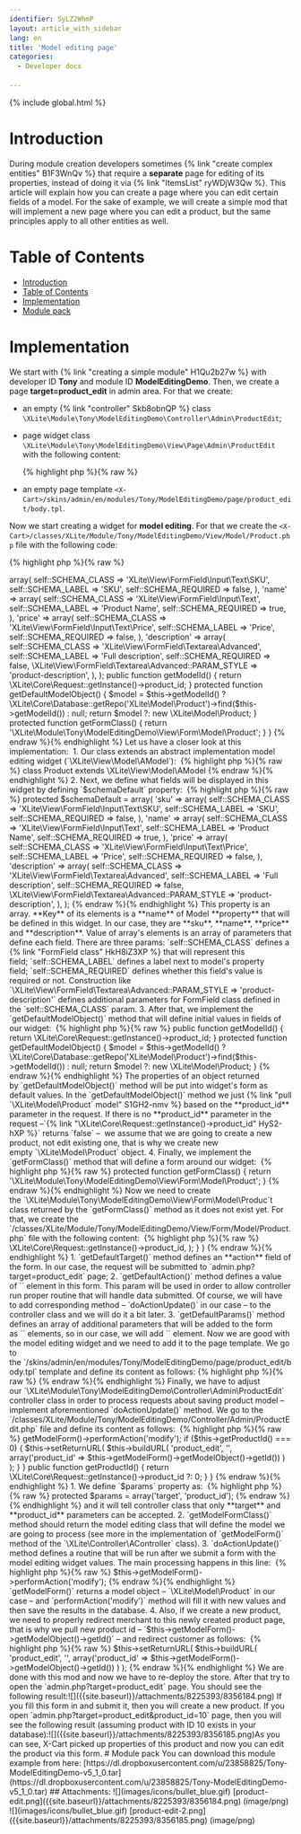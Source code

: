 ```yaml
---
identifier: SyLZ2WhmP
layout: article_with_sidebar
lang: en
title: 'Model editing page'
categories:
  - Developer docs

---
```


{% include global.html %}

# Introduction

During module creation developers sometimes {% link "create complex entities" B1F3WnQv %} that require a **separate** page for editing of its properties, instead of doing it via {% link "ItemsList" ryWDjW3Qw %}. This article will explain how you can create a page where you can edit certain fields of a model. For the sake of example, we will create a simple mod that will implement a new page where you can edit a product, but the same principles apply to all other entities as well.

# Table of Contents

*   [Introduction](#introduction)
*   [Table of Contents](#table-of-contents)
*   [Implementation](#implementation)
*   [Module pack](#module-pack)

# Implementation

We start with {% link "creating a simple module" H1Qu2b27w %} with developer ID **Tony** and module ID **ModelEditingDemo**. Then, we create a page **target=product_edit** in admin area. For that we create:

*   an empty {% link "controller" Skb8obnQP %} class `\XLite\Module\Tony\ModelEditingDemo\Controller\Admin\ProductEdit`;
*   page widget class `\XLite\Module\Tony\ModelEditingDemo\View\Page\Admin\ProductEdit` with the following content: 

    {% highlight php %}{% raw %}
    <?php
    // vim: set ts=4 sw=4 sts=4 et:

    namespace XLite\Module\Tony\ModelEditingDemo\View\Page\Admin;

    /**
     * Product edit page view
     *
     * @ListChild (list="admin.center", zone="admin")
     */

    class ProductEdit extends \XLite\View\AView
    {
        /**
         * Return list of allowed targets
         *
         * @return array
         */
        public static function getAllowedTargets()
        {
            return array_merge(parent::getAllowedTargets(), array('product_edit'));
        }

        /**
         * Return widget default template
         *
         * @return string
         */
        protected function getDefaultTemplate()
        {
            return 'modules/Tony/ModelEditingDemo/page/product_edit/body.tpl';
        }
    }
    {% endraw %}{% endhighlight %}
*   an empty page template `<X-Cart>/skins/admin/en/modules/Tony/ModelEditingDemo/page/product_edit/body.tpl`.

Now we start creating a widget for **model editing**. For that we create the `<X-Cart>/classes/XLite/Module/Tony/ModelEditingDemo/View/Model/Product.php` file with the following code: 

{% highlight php %}{% raw %}
<?php

namespace XLite\Module\Tony\ModelEditingDemo\View\Model; 

class Product extends \XLite\View\Model\AModel
{
    protected $schemaDefault = array(
        'sku' => array(
            self::SCHEMA_CLASS    => 'XLite\View\FormField\Input\Text\SKU',
            self::SCHEMA_LABEL    => 'SKU',
            self::SCHEMA_REQUIRED => false,
        ),
        'name' => array(
            self::SCHEMA_CLASS    => 'XLite\View\FormField\Input\Text',
            self::SCHEMA_LABEL    => 'Product Name',
            self::SCHEMA_REQUIRED => true,
        ),
        'price' => array(
            self::SCHEMA_CLASS    => 'XLite\View\FormField\Input\Text\Price',
            self::SCHEMA_LABEL    => 'Price',
            self::SCHEMA_REQUIRED => false,
        ),
        'description' => array(
            self::SCHEMA_CLASS    => 'XLite\View\FormField\Textarea\Advanced',
            self::SCHEMA_LABEL    => 'Full description',
            self::SCHEMA_REQUIRED => false,
            \XLite\View\FormField\Textarea\Advanced::PARAM_STYLE => 'product-description',
        ),
    );

    public function getModelId()
    {
        return \XLite\Core\Request::getInstance()->product_id;
    }

    protected function getDefaultModelObject()
    {
        $model = $this->getModelId()
            ? \XLite\Core\Database::getRepo('XLite\Model\Product')->find($this->getModelId())
            : null;

        return $model ?: new \XLite\Model\Product;
    }

    protected function getFormClass()
    {
        return '\XLite\Module\Tony\ModelEditingDemo\View\Form\Model\Product';
    }
}
{% endraw %}{% endhighlight %}

Let us have a closer look at this implementation: 

1.  Our class extends an abstract implementation model editing widget (`\XLite\View\Model\AModel`): 

    {% highlight php %}{% raw %}
    class Product extends \XLite\View\Model\AModel
    {% endraw %}{% endhighlight %}
2.  Next, we define what fields will be displayed in this widget by defining `$schemaDefault` property: 

    {% highlight php %}{% raw %}
        protected $schemaDefault = array(
            'sku' => array(
                self::SCHEMA_CLASS    => 'XLite\View\FormField\Input\Text\SKU',
                self::SCHEMA_LABEL    => 'SKU',
                self::SCHEMA_REQUIRED => false,
            ),
            'name' => array(
                self::SCHEMA_CLASS    => 'XLite\View\FormField\Input\Text',
                self::SCHEMA_LABEL    => 'Product Name',
                self::SCHEMA_REQUIRED => true,
            ),
            'price' => array(
                self::SCHEMA_CLASS    => 'XLite\View\FormField\Input\Text\Price',
                self::SCHEMA_LABEL    => 'Price',
                self::SCHEMA_REQUIRED => false,
            ),
            'description' => array(
                self::SCHEMA_CLASS    => 'XLite\View\FormField\Textarea\Advanced',
                self::SCHEMA_LABEL    => 'Full description',
                self::SCHEMA_REQUIRED => false,
                \XLite\View\FormField\Textarea\Advanced::PARAM_STYLE => 'product-description',
            ),
        );
    {% endraw %}{% endhighlight %}

    This property is an array. **Key** of its elements is a **name** of Model **property** that will be defined in this widget. In our case, they are **sku**, **name**, **price** and **description**. Value of array's elements is an array of parameters that define each field. There are three params: `self::SCHEMA_CLASS` defines a {% link "FormField class" HkH8iZ3XP %} that will represent this field; `self::SCHEMA_LABEL` defines a label next to model's property field; `self::SCHEMA_REQUIRED` defines whether this field's value is required or not.  
    Construction like `\XLite\View\FormField\Textarea\Advanced::PARAM_STYLE => 'product-description'` defines additional parameters for FormField class defined in the `self::SCHEMA_CLASS` param.

3.  After that, we implement the `getDefaultModelObject()` method that will define initial values in fields of our widget: 

    {% highlight php %}{% raw %}
        public function getModelId()
        {
            return \XLite\Core\Request::getInstance()->product_id;
        }

        protected function getDefaultModelObject()
        {
            $model = $this->getModelId()
                ? \XLite\Core\Database::getRepo('XLite\Model\Product')->find($this->getModelId())
                : null;

            return $model ?: new \XLite\Model\Product;
        }
    {% endraw %}{% endhighlight %}

    The properties of an object returned by `getDefaultModelObject()` method will be put into widget's form as default values. In the `getDefaultModelObject()` method we just {% link "pull `\XLite\Model\Product` model" S1GH2-nmv %} based on the **product_id** parameter in the request. If there is no **product_id** parameter in the request –`{% link "\XLite\Core\Request::getInstance()->product_id" HyS2-hXP %}` returns `false` –  we assume that we are going to create a new product, not edit existing one, that is why we create new empty `\XLite\Model\Product` object.

4.  Finally, we implement the `getFormClass()` method that will define a form around our widget: 

    {% highlight php %}{% raw %}
        protected function getFormClass()
        {
            return '\XLite\Module\Tony\ModelEditingDemo\View\Form\Model\Product';
        }
    {% endraw %}{% endhighlight %}

Now we need to create the `\XLite\Module\Tony\ModelEditingDemo\View\Form\Model\Produc`t class returned by the `getFormClass()` method as it does not exist yet. For that, we create the  
`<X-Cart>/classes/XLite/Module/Tony/ModelEditingDemo/View/Form/Model/Product.php` file with the following content: 

{% highlight php %}{% raw %}
<?php

namespace XLite\Module\Tony\ModelEditingDemo\View\Form\Model;

class Product extends \XLite\View\Form\AForm
{
    protected function getDefaultTarget()
    {
        return 'product_edit';
    }

    protected function getDefaultAction()
    {
        return 'update';
    }

    protected function getDefaultParams()
    {
        return array(
            'product_id' => \XLite\Core\Request::getInstance()->product_id,
        );
    }    
}
{% endraw %}{% endhighlight %}

1.  `getDefaultTarget()` method defines an **action** field of the form. In our case, the request will be submitted to `admin.php?target=product_edit` page;
2.  `getDefaultAction()` method defines a value of `<input type="hidden" name="action" value="" />` element in this form. This param will be used in order to allow controller run proper routine that will handle data submitted. Of course, we will have to add corresponding method – `doActionUpdate()` in our case – to the controller class and we will do it a bit later.
3.  `getDefaultParams()` method defines an array of additional parameters that will be added to the form as `<input type="hidden" name="key-on-an-array" value="value-of-an-array" />` elements, so in our case, we will add `<input type="hidden" name="product_id" value="product-id-from-request" />` element.

Now we are good with the model editing widget and we need to add it to the page template. We go to the `<X-Cart>/skins/admin/en/modules/Tony/ModelEditingDemo/page/product_edit/body.tpl` template and define its content as follows: {% highlight php %}{% raw %}
<widget class="XLite\Module\Tony\ModelEditingDemo\View\Model\Product" />
{% endraw %}{% endhighlight %}

Finally, we have to adjust our `\XLite\Module\Tony\ModelEditingDemo\Controller\Admin\ProductEdit` controller class in order to process requests about saving product model – implement aforementioned `doActionUpdate()` method. We go to the `<X-Cart>/classes/XLite/Module/Tony/ModelEditingDemo/Controller/Admin/ProductEdit.php` file and define its content as follows: 

{% highlight php %}{% raw %}
<?php
// vim: set ts=4 sw=4 sts=4 et:

namespace XLite\Module\Tony\ModelEditingDemo\Controller\Admin;

/**
 * Product edit controller
 */
class ProductEdit extends \XLite\Controller\Admin\AAdmin
{
    protected $params = array('target', 'product_id');

    protected function getModelFormClass()
    {
        return 'XLite\Module\Tony\ModelEditingDemo\View\Model\Product';
    }

    protected function doActionUpdate()
    {
        $this->getModelForm()->performAction('modify');

        if ($this->getProductId() === 0) {
            $this->setReturnURL(
                $this->buildURL(
                    'product_edit',
                    '',
                    array('product_id' => $this->getModelForm()->getModelObject()->getId())
                )
            );
        }
    }

    public function getProductId()
    {
        return \XLite\Core\Request::getInstance()->product_id ?: 0;
    }
}
{% endraw %}{% endhighlight %}

1.  We define `$params` property as: 

    {% highlight php %}{% raw %}
    protected $params = array('target', 'product_id');
    {% endraw %}{% endhighlight %}

    and it will tell controller class that only **target** and **product_id** parameters can be accepted.

2.  `getModelFormClass()` method should return the model editing class that will define the model we are going to process (see more in the implementation of `getModelForm()` method of the `\XLite\Controller\AController` class).

3.  `doActionUpdate()` method defines a routine that will be run after we submit a form with the model editing widget values. The main processing happens in this line: 

    {% highlight php %}{% raw %}
    $this->getModelForm()->performAction('modify');
    {% endraw %}{% endhighlight %}

    `getModelForm()` returns a model object – `\XLite\Model\Product` in our case – and `performAction('modify')` method will fill it with new values and then save the results in the database.

4.  Also, if we create a new product, we need to properly redirect merchant to this newly created product page, that is why we pull new product id – `$this->getModelForm()->getModelObject()->getId()` – and redirect customer as follows: 

    {% highlight php %}{% raw %}
                $this->setReturnURL(
                    $this->buildURL(
                        'product_edit',
                        '',
                        array('product_id' => $this->getModelForm()->getModelObject()->getId())
                    )
                );
    {% endraw %}{% endhighlight %}

We are done with this mod and now we have to re-deploy the store. After that try to open the `admin.php?target=product_edit` page. You should see the following result:![]({{site.baseurl}}/attachments/8225393/8356184.png)

If you fill this form in and submit it, then you will create a new product.

If you open `admin.php?target=product_edit&product_id=10` page, then you will see the following result (assuming product with ID 10 exists in your database):![]({{site.baseurl}}/attachments/8225393/8356185.png)As you can see, X-Cart picked up properties of this product and now you can edit the product via this form.

# Module pack

You can download this module example from here: [https://dl.dropboxusercontent.com/u/23858825/Tony-ModelEditingDemo-v5_1_0.tar](https://dl.dropboxusercontent.com/u/23858825/Tony-ModelEditingDemo-v5_1_0.tar)

## Attachments:

![](images/icons/bullet_blue.gif) [product-edit.png]({{site.baseurl}}/attachments/8225393/8356184.png) (image/png)  
![](images/icons/bullet_blue.gif) [product-edit-2.png]({{site.baseurl}}/attachments/8225393/8356185.png) (image/png)